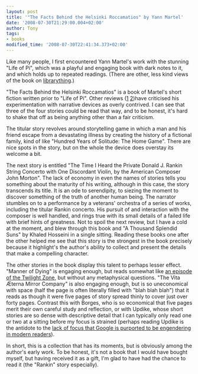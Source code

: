 ```yaml
---
layout: post
title: '"The Facts Behind the Helsinki Roccamatios" by Yann Martel'
date: '2008-07-30T21:29:00.004+02:00'
author: Tony
tags:
- books
modified_time: '2008-07-30T22:41:34.373+02:00'
---
```


Like many people, I first encountered Yann Martel's work with the stunning "Life
of Pi", which was a playful and engaging book with dark notes to it, and which
holds up to repeated readings. (There are other, less kind views of the book on
[librarything](http://www.librarything.com/work/5197633).)

"The Facts Behind the Helsinki Roccamatios" is a book of Martel's short fiction
written prior to "Life of Pi". Other reviews ([1](http://www.ew.com/ew/article/0,,831849,00.html) [2](http://www.enotes.com/facts-behind-helsinki-roccamatios-salem/facts-behind-helsinki-roccamatios))have
criticised his experimentation with narrative devices as overly contrived. I
can see that three of the four stories could be read that way, and to be honest,
it's hard to shake that off as being anything other than a fair criticism.

The titular story revolves around storytelling game in which a man and his
friend escape from a devastating illness by creating the history of a fictional
family, kind of like "Hundred Years of Solitude: The Home Game". There are nice
spots in the story, but on the whole the device does overstay its welcome a bit.

The next story is entitled "The Time I Heard the Private Donald J. Rankin String
Concerto with One Discordant Violin, by the American Composer John Morton". The
lack of economy in even the names of stories tells you something about the
maturity of his writing, although in this case, the story transcends its title.
It is an ode to serendipity, to siezing the moment to discover something of the
truth of another human being. The narrator stumbles on to a performance by a
veterans' orchestra of a series of works, including the titular Rankin concerto.
His pursuit of and interaction with the composer is well handled, and rings true
with its small details of a failed life with brief hints of greatness. Not to
spoil the next review, but I have a cold at the moment, and blew through this
book and "A Thousand Splendid Suns" by Khaled Hosseini in a single sitting.
Reading these books one after the other helped me see that this story is the
strongest in the book precisely because it highlight's the author's ability to
collect and present the details that make a compelling character.

The other stories in the book display this talent to perhaps lesser effect.
"Manner of Dying" is engaging enough, but reads somewhat like [an
episode of the Twilight Zone](http://en.wikipedia.org/wiki/Shadow_Play_(1961_The_Twilight_Zone_episode)), but without any metaphysical questions. "The
Vita Æterna Mirror Company" is also engaging enough, but is so uneconomical with
space (half the page is often literally filled with "blah blah blah") that it
reads as though it were five pages of story spread thinly to cover just over
forty pages. Contrast this with Borges, who is so economical that five pages
merit their own careful study and reflection, or with Updike, whose short
stories are so dense with descriptive detail that I can typically only read one
or two at a sitting before my focus is strained (perhaps reading Updike is the
antidote to the [lack of focus that Google is
purported to be engendering in modern readers](http://www.theatlantic.com/doc/200807/google)).

In short, this is a collection that has its moments, but is obviously among the
author's early work. To be honest, it's not a book that I would have bought
myself, but having received it as a gift, I'm glad to have had the chance to
read it (the "Rankin" story especially).